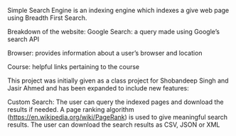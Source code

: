 Simple Search Engine is an indexing engine which indexes a give web page using Breadth First Search. 

Breakdown of the website:
Google Search: a query made using Google’s search API

Browser: provides information about a user’s browser and location

Course: helpful links pertaining to the course 


This project was initially given as a class project for Shobandeep Singh and Jasir Ahmed and has been expanded to include new features: 

Custom Search: The user can query the indexed pages and download the results if needed. A page ranking algorithm (https://en.wikipedia.org/wiki/PageRank) is used to give meaningful search results. The user can download the search results as CSV, JSON or XML
